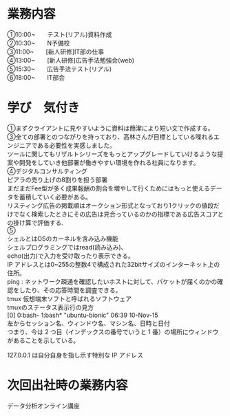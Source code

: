 # 業務内容
①10:00~　　テスト(リアル)資料作成  
②10:30~　　N予備校  
③11:00~　　[新人研修]IT部の仕事  
④13:00~　　[新人研修]広告手法勉強会(web)  
⑤15:30~　　広告手法テスト(リアル)  
⑥18:00~　　IT部会  


# 学び　気付き
①まずクライアントに見やすいように資料は簡潔により短い文で作成する。  
③全ての部署とのつながりを持っており、高林さんが目標としている喋れるエンジニアである必要性を実感しました。  
ツールに関してもリザルトシリーズをもっとアップグレードしていけるような提案や開発をしていき他部署が働きやすい環境を作れる社員になります。  
④デジタルコンサルティング  
ピアラの売り上げの8割りを担う部署  
まだまだFee型が多く成果報酬の割合を増やして行くためにはもっと使えるデータを蓄積していく必要がある。  
リスティング広告の掲載順はオークション形式となっており1クリックの値段だけでなく検索したときにその広告は見合っているのかの指標である広告スコアとの掛け算で評価する.  
⑤  
シェルとはOSのカーネルを含み込み機能  
シェルプログラミングではread(読み込み)、  
echo(出力)で入力を受け取ったり表示できる。  
IP アドレスとは0~255の整数4で構成された32bitサイズのインターネット上の住所。  
ping : ネットワーク疎通を確認したいホストに対して、パケットが届くのかの確認をしたり、その応答時間を調査できる。  
tmux 仮想端末ソフトと呼ばれるソフトウェア  
tmuxのステータス表示行の見方  
[0] 0:bash- 1:bash*    "ubuntu-bionic" 06:39 10-Nov-15  
左からセッション名、ウィンドウ名、マシン名、日時と日付  
つまり、今は 2 つ目（インデックスの番号でいうと 1 番）の場所にウィンドウがあることを示している。  

127.0.0.1 は自分自身を指し示す特別な IP アドレス  




# 次回出社時の業務内容
データ分析オンライン講座
